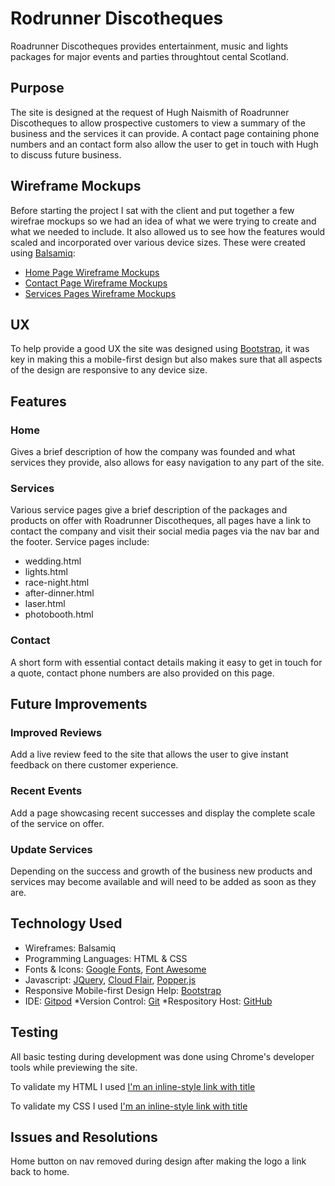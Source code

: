 # Rodrunner Discotheques

Roadrunner Discotheques provides entertainment, music and lights packages for major events and parties throughtout cental Scotland.

## Purpose

The site is designed at the request of Hugh Naismith of Roadrunner Discotheques to allow prospective customers to view a summary of the business and the services it can provide. A contact page containing phone numbers and an contact form also allow the user to get in touch with Hugh to discuss future business.

## Wireframe Mockups

Before starting the project I sat with the client and put together a few wirefrae mockups so we had an idea of what we were trying to create and what we needed to include. It also allowed us to see how the features would scaled and incorporated over various device sizes. These were created using [Balsamiq](https://balsamiq.com/ "Balsamiq"):

* [Home Page Wireframe Mockups](/assets/wireframes/rrwf-home.png)
* [Contact Page Wireframe Mockups](/assets/wireframes/rrwf-contact.png)
* [Services Pages Wireframe Mockups](/assets/wireframes/rrwf-sevices.png)

## UX

To help provide a good UX the site was designed using [Bootstrap](https://getbootstrap.com/ "Bootstrap"), it was key in making this a mobile-first design but also makes sure that all aspects of the design are responsive to any device size. 

## Features

### Home

Gives a brief description of how the company was founded and what services they provide, also allows for easy navigation to any part of the site. 

### Services

Various service pages give a brief description of the packages and products on offer with Roadrunner Discotheques, all pages have a link to contact the company and visit their social media pages via the nav bar and the footer. Service pages include: 

* wedding.html
* lights.html
* race-night.html
* after-dinner.html
* laser.html
* photobooth.html

### Contact

A short form with essential contact details making it easy to get in touch for a quote, contact phone numbers are also provided on this page.

## Future Improvements

### Improved Reviews
Add a live review feed to the site that allows the user to give instant feedback on there customer experience.
### Recent Events
Add a page showcasing recent successes and display the complete scale of the service on offer.
### Update Services 
Depending on the success and growth of the business new products and services may become available and will need to be added as soon as they are.

## Technology Used

* Wireframes: Balsamiq
* Programming Languages: HTML & CSS
* Fonts & Icons: [Google Fonts](https://fonts.google.com/ "Google Fonts"), [Font Awesome](https://fontawesome.com/ "Font Awesome")
* Javascript: [JQuery](https://jquery.com/ "JQuery"), [Cloud Flair](https://cdnjs.com/libraries/hover.css/ "Cloud Flare"), [Popper.js](https://popper.js.org/ "Popper.js")
* Responsive Mobile-first Design Help: [Bootstrap](https://getbootstrap.com/ "Bootstrap")
* IDE: [Gitpod](https://gitpod.io/ "GitPod")
*Version Control: [Git](https://git-scm.com/ "Git")
*Respository Host: [GitHub](https://github.com/ "GitHub")

## Testing

All basic testing during development was done using Chrome's developer tools while previewing the site.

To validate my HTML I used [I'm an inline-style link with title](https://validator.w3.org/ "W3C HTML Validator")

To validate my CSS I used [I'm an inline-style link with title](https://jigsaw.w3.org/css-validator/ "W3C CSS Validator")

## Issues and Resolutions 

Home button on nav removed during design after making the logo a link back to home.